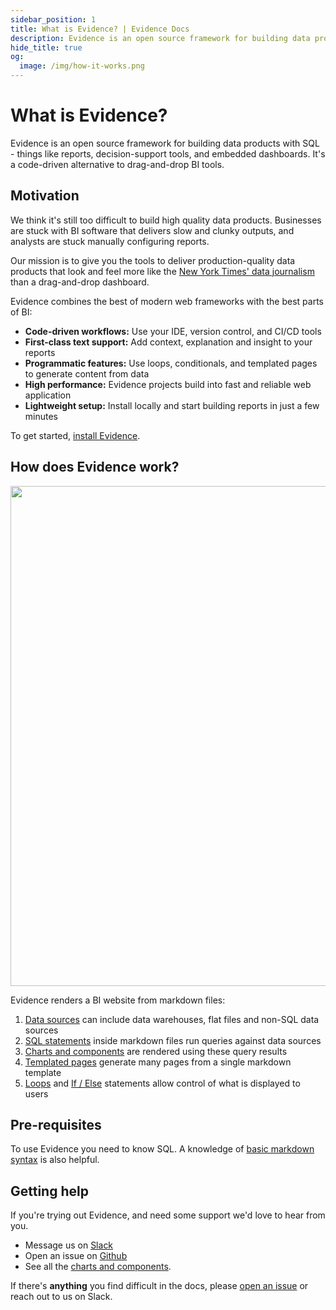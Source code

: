 ```yaml
---
sidebar_position: 1
title: What is Evidence? | Evidence Docs
description: Evidence is an open source framework for building data products with SQL - things like reports, decision-support tools, and customer-facing/embedded reporting. It's a code-driven alternative to drag-and-drop BI tools.
hide_title: true
og:
  image: /img/how-it-works.png
---
```


# What is Evidence?

Evidence is an open source framework for building data products with SQL - things like reports, decision-support tools, and embedded dashboards. It's a code-driven alternative to drag-and-drop BI tools.

## Motivation

We think it's still too difficult to build high quality data products. Businesses are stuck with BI software that delivers slow and clunky outputs, and analysts are stuck manually configuring reports.

Our mission is to give you the tools to deliver production-quality data products that look and feel more like the [New York Times' data journalism](https://www.nytimes.com/interactive/2023/us/covid-cases.html) than a drag-and-drop dashboard.

Evidence combines the best of modern web frameworks with the best parts of BI:

- **Code-driven workflows:** Use your IDE, version control, and CI/CD tools
- **First-class text support:** Add context, explanation and insight to your reports
- **Programmatic features:** Use loops, conditionals, and templated pages to generate content from data
- **High performance:** Evidence projects build into fast and reliable web application
- **Lightweight setup:** Install locally and start building reports in just a few minutes

To get started, [install Evidence](/install-evidence).

## How does Evidence work?

<img src='/img/how-it-works.png' width="800px"/>

Evidence renders a BI website from markdown files:

1. [Data sources](/core-concepts/data-sources) can include data warehouses, flat files and non-SQL data sources
1. [SQL statements](/core-concepts/queries) inside markdown files run queries against data sources
1. [Charts and components](/core-concepts/components) are rendered using these query results
1. [Templated pages](/core-concepts/templated-pages) generate many pages from a single markdown template
1. [Loops](/core-concepts/loops) and [If / Else](/core-concepts/if-else) statements allow control of what is displayed to users

## Pre-requisites

To use Evidence you need to know SQL. A knowledge of [basic markdown syntax](/reference/markdown) is also helpful.

## Getting help

If you're trying out Evidence, and need some support we'd love to hear from you.

- Message us on <a href='https://slack.evidence.dev' target="_blank">Slack</a>
- Open an issue on <a href='https://github.com/evidence-dev/evidence' target="_blank">Github</a>
- See all the <a href="https://docs.evidence.dev/components/all-components" target="_blank">charts and components</a>.

If there's **anything** you find difficult in the docs, please [open an issue](https://github.com/evidence-dev/evidence/issues/new/choose) or reach out to us on Slack.
